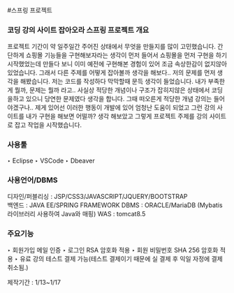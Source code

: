 #스프링 프로젝트
### 코딩 강의 사이트 잡아오라 스프링 프로젝트 개요

프로젝트 기간이 약 일주일간 주어진 상태에서 무엇을 만들지를 많이 고민했습니다.
간단하게 쇼핑몰 기능들을 구현해보자라는 생각이 먼저 들어서 쇼핑몰을 먼저 구현을 하기 시작했었는데
만들다 보니 이미 예전에 구현해본 경험이 있어 조금 속상한감이 없지않아 있었습니다.
그래서 다른 주제를 어떻게 잡아볼까 생각을 해보다.. 저의 문제를 먼저 생각을 해봤습니다.
저는 코드를 작성하다 막막할때 문득 생각이 들었습니다. 내가 부족한게 뭘까, 문제는 뭘까 라고..
사실상 적당한 개념이나 구조가 잡히지않은 상태에서 코딩을하고 있으니 당연한 문제였다 생각을 합니다.
그때 떠오른게 적당한 개념 강의는 들어야겠구나..
제게 있어선 이러한 행동이 개발에 있어 엄청난 도움이 되었고 
그런 강의 사이트를 내가 구현을 해보면 어떨까? 생각 해보았고 
그렇게 프로젝트 주제를 강의 사이트로 잡고 작업을 시작했습니다.

### 사용툴 
‣ Eclipse
‣ VSCode
‣ Dbeaver

### 사용언어/DBMS
디자인/퍼블리싱 : JSP/CSS3/JAVASCRIPT/JQUERY/BOOTSTRAP<br/>
백엔드 : JAVA EE/SPRING FRAMEWORK
DBMS : ORACLE/MariaDB (Mybatis 라이브러리 사용하여 Java와 매핑)
WAS : tomcat8.5 

### 주요기능
‣ 회원가입 메일 인증
‣ 로그인 RSA 암호화 적용
‣ 회원 비밀번호 SHA 256 암호화 적용
‣ 유료 강의 테스트 결제 가능(테스트 결제이기 때문에 실 결제 후 익일 자정에 결제취소됨.)

제작기간 : 1/13~1/17





